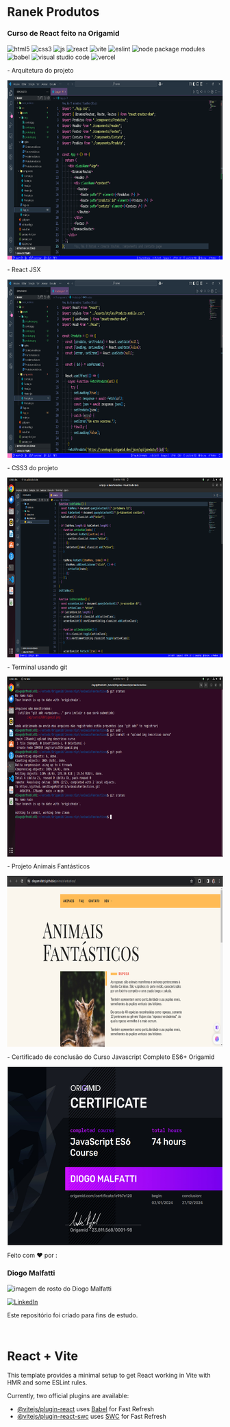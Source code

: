 # Ranek Produtos

### Curso de React feito na Origamid

<img align="center" alt="html5"
  src="https://img.shields.io/badge/HTML5-E34F26?style=for-the-badge&logo=html5&logoColor=white" />
<img align="center" alt="css3"
  src="https://img.shields.io/badge/CSS3-1572B6?style=for-the-badge&logo=css3&logoColor=white" />
<img align="center" alt="js"
  src="https://img.shields.io/badge/JavaScript-F7DF1E?style=for-the-badge&logo=javascript&logoColor=black" />
<img align="center" alt="react"
  src="https://img.shields.io/badge/React-20232A?style=for-the-badge&logo=react&logoColor=61DAFB" />
<img align="center" alt="vite"
  src="https://img.shields.io/badge/Vite-B73BFE?style=for-the-badge&logo=vite&logoColor=FFD62E" />
<img align="center" alt="eslint"
  src="https://img.shields.io/badge/ESLint-4B3263?style=for-the-badge&logo=eslint&logoColor=white" />
<img align="center" alt="node package modules"
  src="https://img.shields.io/badge/NPM-%23CB3837.svg?style=for-the-badge&logo=npm&logoColor=white" />
<img align="center" alt="babel"
  src="https://img.shields.io/badge/Babel-F9DC3e?style=for-the-badge&logo=babel&logoColor=black" />
<img align="center" alt="visual studio code"
  src="https://img.shields.io/badge/Visual%20Studio%20Code-0078d7.svg?style=for-the-badge&logo=visual-studio-code&logoColor=white" />
<img align="center" alt="vercel"
  src="https://img.shields.io/badge/Vercel-000000?style=for-the-badge&logo=vercel&logoColor=white" />

<p> - Arquitetura do projeto</p>
<img align="center" alt="arquitetura do projeto"
  height="420em" src="https://github.com/DiogoMalfatti/ranek/blob/main/src/assets/img/arquitetura.png" />

<p> - React JSX</p>
<img align="center" alt="react jsx do projeto"
  height="418em" src="https://github.com/DiogoMalfatti/ranek/blob/main/src/assets/img/reactjsx.png" />

<p> - CSS3 do projeto</p>
<img align="center" alt="css3 do projeto"
  height="420em" src="https://github.com/DiogoMalfatti/animaisFantasticos/blob/main/img/imgDoJSAnimaisFantasticos.png" />

<p> - Terminal usando git</p>
<img align="center" alt="terminal usando git"
  height="420em" src="https://github.com/DiogoMalfatti/animaisFantasticos/blob/main/img/imgDoTerminalGit.png" />

<p> - Projeto Animais Fantásticos</p>
<img align="center" alt="imagem do projeto animais fantasticos"
  height="400em" src="https://github.com/DiogoMalfatti/animaisFantasticos/blob/main/img/animaisFantasticos.png" />

<p> - Certificado de conclusão do Curso Javascript Completo ES6+ Origamid</p>
<img align="center" alt="imagem do certificado de conclusão do curso Javascript Completo ES6+ Origamid do Diogo Malfatti"
  height="418em" src="https://github.com/DiogoMalfatti/animaisFantasticos/blob/main/img/DiogoMalfattiCertificadoJavascript.png" />

<p>Feito com ❤️ por :</p>

### Diogo Malfatti

<img align="center" alt="imagem de rosto do Diogo Malfatti"
  height="115em" src="https://avatars.githubusercontent.com/u/52624848?s=400&u=d80e830d58ef6925f2897d660df9650f64533de5&v=4" />

[![LinkedIn](https://img.shields.io/badge/LinkedIn-0077B5?style=for-the-badge&logo=linkedin&logoColor=white)](https://www.linkedin.com/in/diogomalfatti/)

<p>Este repositório foi criado para fins de estudo.</p>

<br/>

# React + Vite

This template provides a minimal setup to get React working in Vite with HMR and some ESLint rules.

Currently, two official plugins are available:

- [@vitejs/plugin-react](https://github.com/vitejs/vite-plugin-react/blob/main/packages/plugin-react/README.md) uses [Babel](https://babeljs.io/) for Fast Refresh
- [@vitejs/plugin-react-swc](https://github.com/vitejs/vite-plugin-react-swc) uses [SWC](https://swc.rs/) for Fast Refresh
